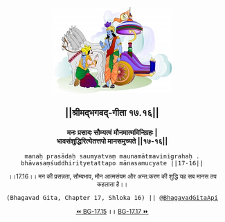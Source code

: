 <center><img src="../../asset/BG.png" alt="#API #bhagavadgitaapi #slok #nodejs #js #api #gitaapi #krishna #hinduism #vedic #ISKCON #shreemadbhagavadgita #technology"/>
<h2>||श्रीमद्‍भगवद्‍-गीता १७.१६||</h2>
<h3>मनः प्रसादः सौम्यत्वं मौनमात्मविनिग्रहः |<br/>भावसंशुद्धिरित्येतत्तपो मानसमुच्यते ||१७-१६||</h3>
<pre>manaḥ prasādaḥ saumyatvaṃ maunamātmavinigrahaḥ .<br/>bhāvasaṃśuddhirityetattapo mānasamucyate ||17-16||</pre>
<p>।।17.16।। मन की प्रसन्नता, सौम्यभाव, मौन आत्मसंयम और अन्त:करण की शुद्धि यह सब मानस तप कहलाता है।।</p>
<pre>(Bhagavad Gita, Chapter 17, Shloka 16) || <a href="https://twitter.com/bhagavadgitaapi">@BhagavadGitaApi</a></pre><a href="../../17/15">⏪  BG-17.15</a><b>        ।।        </b><a href="../../17/17">BG-17.17  ⏩</a></center></center>